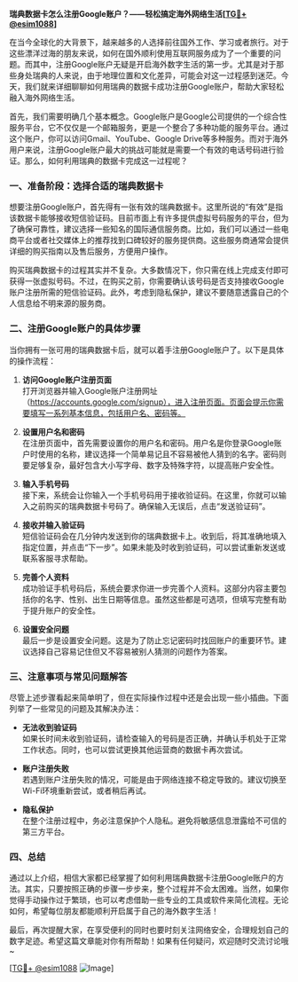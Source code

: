 **瑞典数据卡怎么注册Google账户？——轻松搞定海外网络生活[[TG💪+ @esim1088](https://t.me/s/esim1088)]**

在当今全球化的大背景下，越来越多的人选择前往国外工作、学习或者旅行。对于这些漂洋过海的朋友来说，如何在国外顺利使用互联网服务成为了一个重要的问题。而其中，注册Google账户无疑是开启海外数字生活的第一步。尤其是对于那些身处瑞典的人来说，由于地理位置和文化差异，可能会对这一过程感到迷茫。今天，我们就来详细聊聊如何用瑞典的数据卡成功注册Google账户，帮助大家轻松融入海外网络生活。

首先，我们需要明确几个基本概念。Google账户是Google公司提供的一个综合性服务平台，它不仅仅是一个邮箱服务，更是一个整合了多种功能的服务平台。通过这个账户，你可以访问Gmail、YouTube、Google Drive等多种服务。而对于海外用户来说，注册Google账户最大的挑战可能就是需要一个有效的电话号码进行验证。那么，如何利用瑞典的数据卡完成这一过程呢？

### 一、准备阶段：选择合适的瑞典数据卡

想要注册Google账户，首先得有一张有效的瑞典数据卡。这里所说的“有效”是指该数据卡能够接收短信验证码。目前市面上有许多提供虚拟号码服务的平台，但为了确保可靠性，建议选择一些知名的国际通信服务商。比如，我们可以通过一些电商平台或者社交媒体上的推荐找到口碑较好的服务提供商。这些服务商通常会提供详细的购买指南以及售后服务，方便用户操作。

购买瑞典数据卡的过程其实并不复杂。大多数情况下，你只需在线上完成支付即可获得一张虚拟号码。不过，在购买之前，你需要确认该号码是否支持接收Google账户注册所需的短信验证码。此外，考虑到隐私保护，建议不要随意透露自己的个人信息给不明来源的服务商。

### 二、注册Google账户的具体步骤

当你拥有一张可用的瑞典数据卡后，就可以着手注册Google账户了。以下是具体的操作流程：

1. **访问Google账户注册页面**  
   打开浏览器并输入Google账户注册网址（https://accounts.google.com/signup），进入注册页面。页面会提示你需要填写一系列基本信息，包括用户名、密码等。

2. **设置用户名和密码**  
   在注册页面中，首先需要设置你的用户名和密码。用户名是你登录Google账户时使用的名称，建议选择一个简单易记且不容易被他人猜到的名字。密码则要足够复杂，最好包含大小写字母、数字及特殊字符，以提高账户安全性。

3. **输入手机号码**  
   接下来，系统会让你输入一个手机号码用于接收验证码。在这里，你就可以输入之前购买的瑞典数据卡号码了。确保输入无误后，点击“发送验证码”。

4. **接收并输入验证码**  
   短信验证码会在几分钟内发送到你的瑞典数据卡上。收到后，将其准确地填入指定位置，并点击“下一步”。如果未能及时收到验证码，可以尝试重新发送或联系客服寻求帮助。

5. **完善个人资料**  
   成功验证手机号码后，系统会要求你进一步完善个人资料。这部分内容主要包括你的名字、性别、出生日期等信息。虽然这些都是可选项，但填写完整有助于提升账户的安全性。

6. **设置安全问题**  
   最后一步是设置安全问题。这是为了防止忘记密码时找回账户的重要环节。建议选择自己容易记住但又不容易被别人猜测的问题作为答案。

### 三、注意事项与常见问题解答

尽管上述步骤看起来简单明了，但在实际操作过程中还是会出现一些小插曲。下面列举了一些常见的问题及其解决办法：

- **无法收到验证码**  
  如果长时间未收到验证码，请检查输入的号码是否正确，并确认手机处于正常工作状态。同时，也可以尝试更换其他运营商的数据卡再次尝试。

- **账户注册失败**  
  若遇到账户注册失败的情况，可能是由于网络连接不稳定导致的。建议切换至Wi-Fi环境重新尝试，或者稍后再试。

- **隐私保护**  
  在整个注册过程中，务必注意保护个人隐私。避免将敏感信息泄露给不可信的第三方平台。

### 四、总结

通过以上介绍，相信大家都已经掌握了如何利用瑞典数据卡注册Google账户的方法。其实，只要按照正确的步骤一步步来，整个过程并不会太困难。当然，如果你觉得手动操作过于繁琐，也可以考虑借助一些专业的工具或软件来简化流程。无论如何，希望每位朋友都能顺利开启属于自己的海外数字生活！

最后，再次提醒大家，在享受便利的同时也要时刻关注网络安全，合理规划自己的数字足迹。希望这篇文章能对你有所帮助！如果有任何疑问，欢迎随时交流讨论哦~

[[TG💪+ @esim1088](https://t.me/s/esim1088) ![Image](https://i.postimg.cc/4NQfJmqS/Snipaste-2025-05-13-00-14-12.png)]
